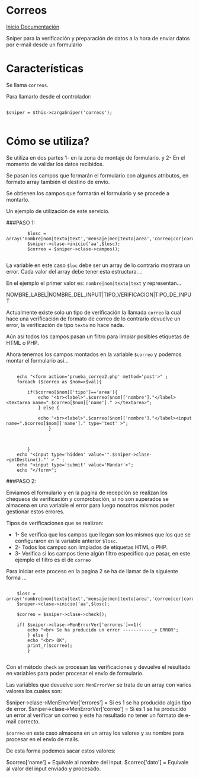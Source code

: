 Correos
========

[Inicio Documentación][1]

Sniper para la verificación y preparación de datos a la hora de enviar datos por e-mail desde un formulario

# Características

Se llama `correos`.

Para llamarlo desde el controlador:

```

$sniper = $this->cargaSniper('correos');


``` 

# Cómo se utiliza?

Se utiliza en dos partes 1- en la zona de montaje de formulario. y 2- En el momento de validar los datos recibidos.

Se pasan los campos que formarán el formulario con algunos atributos, en formato array también el destino de envío.

Se obtienen los campos que formarán el formulario y se procede a montarlo.

Un ejemplo de utilización de este servicio.

###PASO 1:

```
		$losc = array('nombre|nom|texto|text','mensaje|men|texto|area','correo|cor|correo|text');
		$sniper->clase->inicio('aa',$losc);
		$correo = $sniper->clase->campos();
		

```

La variable en este caso `$loc` debe ser un array de lo contrario mostrara un error. Cada valor del array debe tener esta estructura....

En el ejemplo el primer valor es: `nombre|nom|texto|text` y representan...

NOMBRE_LABEL|NOMBRE_DEL_INPUT|TIPO_VERIFICACION|TIPO_DE_INPUT

Actualmente existe solo un tipo de verificación la llamada `correo` la cual hace una verificación de formato de correo de lo contrario devuelve un error, la verificación de tipo `texto` no hace nada.

Aún así todos los campos pasan un filtro para limpiar posibles etiquetas de HTML o PHP.


Ahora tenemos los campos montados  en la variable `$correo` y podemos montar el formulario así...

```

	echo "<form action='prueba_correo2.php' method='post'>"	;
	foreach ($correo as $nom=>$val){
		
		if($correo[$nom]['tipo']=='area'){
			echo "<br><label>".$correo[$nom]['nombre']."</label><textarea name=".$correo[$nom]['name']." ></textarea>";
			} else {
				
			echo "<br><label>".$correo[$nom]['nombre']."</label><input name=".$correo[$nom]['name']." type='text' >";	
				}
		
		
		
		}
	echo "<input type='hidden' value='".$sniper->clase->getDestino()."' > "	;	
	echo "<input type='submit' value='Mandar'>";	
	echo "</form>";	

```


###PASO 2:

Enviamos el formulario y en la pagina de recepción se realizan los chequeos de verificación y comprobación, si no son superados se almacena en una variable el error para luego nosotros mismos poder gestionar estos errores.

Tipos de verificaciones que se realizan:

- 1- Se verifica que los campos que llegan son los mismos que los que se configuraron en la variable anterior `$losc`.
- 2- Todos los campso son limpiados de etiquetas HTML o PHP.
- 3- Verifica si los campos tiene algún filtro especifico que pasar, en este ejemplo el filtro es el de `correo`



Para iniciar este proceso en la pagina 2 se ha de llamar de la siguiente forma ...

```

	$losc = array('nombre|nom|texto|text','mensaje|men|texto|area','correo|cor|correo|text');
	$sniper->clase->inicio('aa',$losc);
		
	$correo = $sniper->clase->check();

	if( $sniper->clase->MenErrorVer['errores']==1){
		echo "<br> Se ha producido un error -----------_> ERROR";
		} else {
		echo "<br> OK";
		print_r($correo);
		}


```

Con el método `check` se procesan las verificaciones y devuelve el resultado en variables para poder procesar el envío de formulario.

Las variables que devuelve son: 
`MenErrorVer` se trata de un array con varios valores los cuales son:

$sniper->clase->MenErrorVer['errores'] = Si es 1 se ha producido algún tipo de error.
$sniper->clase->MenErrorVer['correo']  = Si es 1 se ha producido un error al  verificar un correo y este ha resultado no tener un formato de e-mail correcto.

`$correo` en este caso almacena en un array los valores y su nombre para procesar en el envío de mails.

De esta forma podemos sacar estos valores: 

$correo['name'] = Equivale al nombre del input.
$correo['dato'] = Equivale al valor del input enviado y procesado.
 


[1]: Inicio_Documentacion.md
